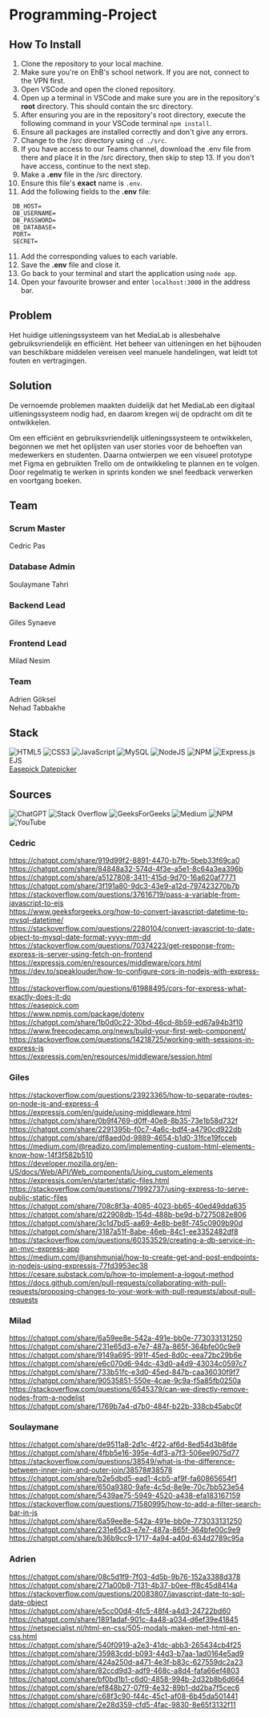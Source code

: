 # Programming-Project

## How To Install
1. Clone the repository to your local machine.
2. Make sure you're on EhB's school network. If you are not, connect to the VPN first.
3. Open VSCode and open the cloned repository.
4. Open up a terminal in VSCode and make sure you are in the repository's **root** directory. This should contain the src directory.
5. After ensuring you are in the repository's root directory, execute the following command in your VSCode terminal ``npm install``.
6. Ensure all packages are installed correctly and don't give any errors.
7. Change to the /src directory using ``cd ./src``.
8. If you have access to our Teams channel, download the .env file from there and place it in the /src directory, then skip to step 13. If you don't have access, continue to the next step.
9. Make a **.env** file in the /src directory.
10. Ensure this file's **exact** name is ``.env``.
11. Add the following fields to the **.env** file:  
   ```
    DB_HOST=
    DB_USERNAME=
    DB_PASSWORD=
    DB_DATABASE=
    PORT=
    SECRET=
   ```
11. Add the corresponding values to each variable.
12. Save the **.env** file and close it.
13. Go back to your terminal and start the application using ``node app``.
14. Open your favourite browser and enter ``localhost:3000`` in the address bar.


## Problem
Het huidige uitleningssysteem van het MediaLab is allesbehalve gebruiksvriendelijk en efficiënt. Het beheer van uitleningen en het bijhouden van beschikbare middelen vereisen veel manuele handelingen, wat leidt tot fouten en vertragingen.

## Solution
De vernoemde problemen maakten duidelijk dat het MediaLab een digitaal uitleningssysteem nodig had, en daarom kregen wij de opdracht om dit te ontwikkelen. 

Om een efficiënt en gebruiksvriendelijk uitleningssysteem te ontwikkelen, begonnen we met het oplijsten van user stories voor de behoeften van medewerkers en studenten. Daarna ontwierpen we een visueel prototype met Figma en gebruikten Trello om de ontwikkeling te plannen en te volgen. Door regelmatig te werken in sprints konden we snel feedback verwerken en voortgang boeken.

## Team

### Scrum Master
Cedric Pas  
### Database Admin
Soulaymane Tahri
### Backend Lead
Giles Synaeve
### Frontend Lead
Milad Nesim
### Team
Adrien Göksel  
Nehad Tabbakhe  

## Stack
![HTML5](https://img.shields.io/badge/html5-%23E34F26.svg?style=for-the-badge&logo=html5&logoColor=white)
![CSS3](https://img.shields.io/badge/css3-%231572B6.svg?style=for-the-badge&logo=css3&logoColor=white)
![JavaScript](https://img.shields.io/badge/javascript-%23323330.svg?style=for-the-badge&logo=javascript&logoColor=%23F7DF1E)
![MySQL](https://img.shields.io/badge/mysql-4479A1.svg?style=for-the-badge&logo=mysql&logoColor=white)
![NodeJS](https://img.shields.io/badge/node.js-6DA55F?style=for-the-badge&logo=node.js&logoColor=white)
![NPM](https://img.shields.io/badge/NPM-%23CB3837.svg?style=for-the-badge&logo=npm&logoColor=white)
![Express.js](https://img.shields.io/badge/express.js-%23404d59.svg?style=for-the-badge&logo=express&logoColor=%2361DAFB)  
EJS  
[Easepick Datepicker](https://easepick.com)  

## Sources
![ChatGPT](https://img.shields.io/badge/chatGPT-74aa9c?style=for-the-badge&logo=openai&logoColor=white)
![Stack Overflow](https://img.shields.io/badge/-Stackoverflow-FE7A16?style=for-the-badge&logo=stack-overflow&logoColor=white)
![GeeksForGeeks](https://img.shields.io/badge/GeeksforGeeks-gray?style=for-the-badge&logo=geeksforgeeks&logoColor=35914c)
![Medium](https://img.shields.io/badge/Medium-12100E?style=for-the-badge&logo=medium&logoColor=white)
![NPM](https://img.shields.io/badge/NPM-%23CB3837.svg?style=for-the-badge&logo=npm&logoColor=white)
![YouTube](https://img.shields.io/badge/YouTube-%23FF0000.svg?style=for-the-badge&logo=YouTube&logoColor=white)  
### Cedric
https://chatgpt.com/share/919d99f2-8891-4470-b7fb-5beb33f69ca0  
https://chatgpt.com/share/84848a32-574d-4f3e-a5e1-8c64a3ea396b  
https://chatgpt.com/share/a5127808-3411-415d-9d70-16a620af7771   
https://chatgpt.com/share/3f191a80-9dc3-43e9-a12d-797423270b7b  
https://stackoverflow.com/questions/37616719/pass-a-variable-from-javascript-to-ejs  
https://www.geeksforgeeks.org/how-to-convert-javascript-datetime-to-mysql-datetime/  
https://stackoverflow.com/questions/2280104/convert-javascript-to-date-object-to-mysql-date-format-yyyy-mm-dd  
https://stackoverflow.com/questions/70374223/get-response-from-express-js-server-using-fetch-on-frontend  
https://expressjs.com/en/resources/middleware/cors.html  
https://dev.to/speaklouder/how-to-configure-cors-in-nodejs-with-express-11h  
https://stackoverflow.com/questions/61988495/cors-for-express-what-exactly-does-it-do  
https://easepick.com  
https://www.npmjs.com/package/dotenv  
https://chatgpt.com/share/1b0d0c22-30bd-46cd-8b59-ed67a94b3f10  
https://www.freecodecamp.org/news/build-your-first-web-component/  
https://stackoverflow.com/questions/14218725/working-with-sessions-in-express-js  
https://expressjs.com/en/resources/middleware/session.html  


### Giles
https://stackoverflow.com/questions/23923365/how-to-separate-routes-on-node-js-and-express-4  
https://expressjs.com/en/guide/using-middleware.html  
https://chatgpt.com/share/0b9f4769-d0ff-40e8-8b35-73e1b58d732f  
https://chatgpt.com/share/2291395b-f0c7-4a6c-bdf4-a4790cd922db  
https://chatgpt.com/share/df8aed0d-9889-4654-b1d0-31fce19fcceb 
https://medium.com/@readizo.com/implementing-custom-html-elements-know-how-14f3f582b510  
https://developer.mozilla.org/en-US/docs/Web/API/Web_components/Using_custom_elements  
https://expressjs.com/en/starter/static-files.html  
https://stackoverflow.com/questions/71992737/using-express-to-serve-public-static-files  
https://chatgpt.com/share/708c8f3a-4085-4023-bb65-40ed49dda635  
https://chatgpt.com/share/d22908db-154d-488b-be9d-b7275082e806  
https://chatgpt.com/share/3c1d7bd5-aa69-4e8b-be8f-745c0909b90d  
https://chatgpt.com/share/3187a51f-8abe-46eb-84c1-ee3352482df8  
https://stackoverflow.com/questions/60353529/creating-a-db-service-in-an-mvc-express-app  
https://medium.com/@anshmunjal/how-to-create-get-and-post-endpoints-in-nodejs-using-expressjs-77fd3953ec38  
https://cesare.substack.com/p/how-to-implement-a-logout-method    
https://docs.github.com/en/pull-requests/collaborating-with-pull-requests/proposing-changes-to-your-work-with-pull-requests/about-pull-requests  


### Milad
https://chatgpt.com/share/6a59ee8e-542a-491e-bb0e-773033131250  
https://chatgpt.com/share/231e65d3-e7e7-487a-865f-364bfe00c9e9  
https://chatgpt.com/share/9149a695-991f-45ed-8d0c-eea72bc29b6e  
https://chatgpt.com/share/e6c070d6-94dc-43d0-a4d9-43034c0597c7  
https://chatgpt.com/share/733b51fc-e3d0-45ed-847b-caa36030f9f7  
https://chatgpt.com/share/90535851-550e-4cae-9c9a-f5a85fb0250a  
https://stackoverflow.com/questions/6545379/can-we-directly-remove-nodes-from-a-nodelist  
https://chatgpt.com/share/1769b7a4-d7b0-484f-b22b-338cb45abc0f  

### Soulaymane
https://chatgpt.com/share/de9511a8-2d1c-4f22-af6d-8ed54d3b8fde  
https://chatgpt.com/share/4fbb5e16-395e-4df3-a7f3-506ee9075d77  
https://stackoverflow.com/questions/38549/what-is-the-difference-between-inner-join-and-outer-join/38578#38578  
https://chatgpt.com/share/b2e5dbd5-ead1-4cb5-af9f-fa60865654f1  
https://chatgpt.com/share/650a9380-9afe-4c5d-8e9e-70c7bb523e54  
https://chatgpt.com/share/5439ae75-5949-4520-a438-efa183167159  
https://stackoverflow.com/questions/71580995/how-to-add-a-filter-search-bar-in-js  
https://chatgpt.com/share/6a59ee8e-542a-491e-bb0e-773033131250  
https://chatgpt.com/share/231e65d3-e7e7-487a-865f-364bfe00c9e9  
https://chatgpt.com/share/b36b9cc9-1717-4a94-a40d-634d2789c95a  

### Adrien
https://chatgpt.com/share/08c5d1f9-7f03-4d5b-9b76-152a3388d378  
https://chatgpt.com/share/271a00b8-7131-4b37-b0ee-ff8c45d8414a  
https://stackoverflow.com/questions/20083807/javascript-date-to-sql-date-object  
https://chatgpt.com/share/e5cc00d4-4fc5-48f4-a4d3-24722bd60  
https://chatgpt.com/share/1891adaf-901c-4a48-a034-d6ef39e41845  
https://netspecialist.nl/html-en-css/505-modals-maken-met-html-en-css.html  
https://chatgpt.com/share/540f0919-a2e3-41dc-abb3-265434cb4f25  
https://chatgpt.com/share/35983cdd-b093-44d3-b7aa-1ad0164e5ad9  
https://chatgpt.com/share/424a250d-a471-4e3f-b83c-627559dc2a23  
https://chatgpt.com/share/82ccd9d3-adf9-468c-a8d4-fafa66ef4803  
https://chatgpt.com/share/bf0bd1b1-c6d0-4858-994b-2d32b8b6d664  
https://chatgpt.com/share/ef848b27-07f9-4e32-89b1-dd2ba7f5cec6  
https://chatgpt.com/share/c68f3c90-f44c-45c1-af08-6b45da501441  
https://chatgpt.com/share/2e28d359-cfd5-4fac-9830-8e65f3132f11  

